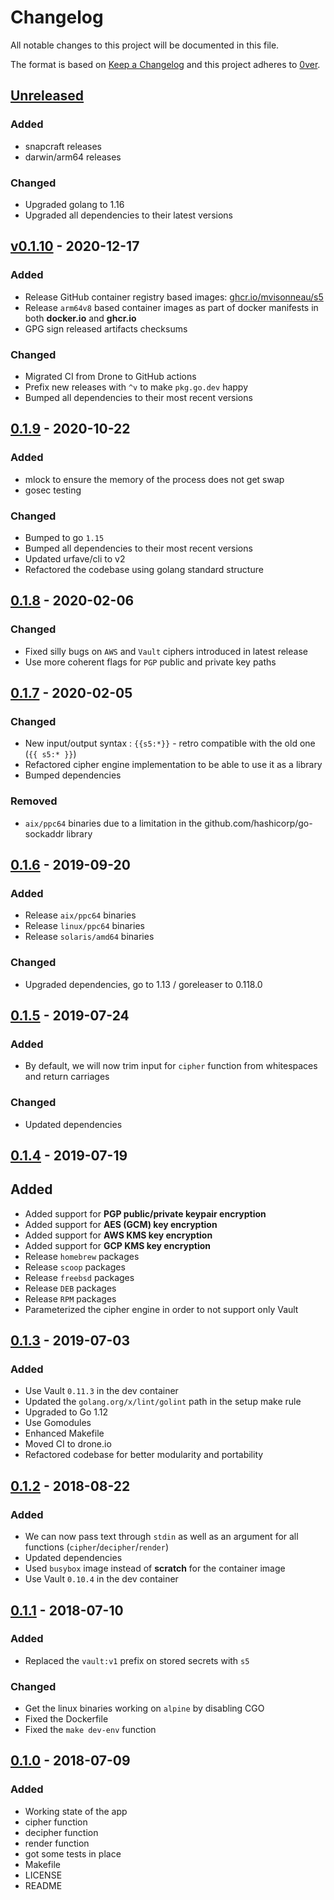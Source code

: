 # Changelog

All notable changes to this project will be documented in this file.

The format is based on [Keep a Changelog](http://keepachangelog.com/en/1.0.0/)
and this project adheres to [0ver](https://0ver.org).

## [Unreleased]

### Added

- snapcraft releases
- darwin/arm64 releases

### Changed

- Upgraded golang to 1.16
- Upgraded all dependencies to their latest versions

## [v0.1.10] - 2020-12-17

### Added

- Release GitHub container registry based images: [ghcr.io/mvisonneau/s5](https://github.com/users/mvisonneau/packages/container/package/s5)
- Release `arm64v8` based container images as part of docker manifests in both **docker.io** and **ghcr.io**
- GPG sign released artifacts checksums

### Changed

- Migrated CI from Drone to GitHub actions
- Prefix new releases with `^v` to make `pkg.go.dev` happy
- Bumped all dependencies to their most recent versions

## [0.1.9] - 2020-10-22

### Added

- mlock to ensure the memory of the process does not get swap
- gosec testing

### Changed

- Bumped to go `1.15`
- Bumped all dependencies to their most recent versions
- Updated urfave/cli to v2
- Refactored the codebase using golang standard structure

## [0.1.8] - 2020-02-06

### Changed

- Fixed silly bugs on `AWS` and `Vault` ciphers introduced in latest release
- Use more coherent flags for `PGP` public and private key paths

## [0.1.7] - 2020-02-05

### Changed

- New input/output syntax : `{{s5:*}}` - retro compatible with the old one (`{{ s5:* }}`)
- Refactored cipher engine implementation to be able to use it as a library
- Bumped dependencies

### Removed

- `aix/ppc64` binaries due to a limitation in the github.com/hashicorp/go-sockaddr library

## [0.1.6] - 2019-09-20

### Added

- Release `aix/ppc64` binaries
- Release `linux/ppc64` binaries
- Release `solaris/amd64` binaries

### Changed

- Upgraded dependencies, go to 1.13 / goreleaser to 0.118.0

## [0.1.5] - 2019-07-24

### Added

- By default, we will now trim input for `cipher` function from whitespaces and return carriages

### Changed

- Updated dependencies

## [0.1.4] - 2019-07-19

## Added

- Added support for **PGP public/private keypair encryption**
- Added support for **AES (GCM) key encryption**
- Added support for **AWS KMS key encryption**
- Added support for **GCP KMS key encryption**
- Release `homebrew` packages
- Release `scoop` packages
- Release `freebsd` packages
- Release `DEB` packages
- Release `RPM` packages
- Parameterized the cipher engine in order to not support only Vault

## [0.1.3] - 2019-07-03

### Added

- Use Vault `0.11.3` in the dev container
- Updated the `golang.org/x/lint/golint` path in the setup make rule
- Upgraded to Go 1.12
- Use Gomodules
- Enhanced Makefile
- Moved CI to drone.io
- Refactored codebase for better modularity and portability

## [0.1.2] - 2018-08-22

### Added

- We can now pass text through `stdin` as well as an argument for all functions (`cipher`/`decipher`/`render`)
- Updated dependencies
- Used `busybox` image instead of **scratch** for the container image
- Use Vault `0.10.4` in the dev container

## [0.1.1] - 2018-07-10

### Added

- Replaced the `vault:v1` prefix on stored secrets with `s5`

### Changed

- Get the linux binaries working on `alpine` by disabling CGO
- Fixed the Dockerfile
- Fixed the `make dev-env` function

## [0.1.0] - 2018-07-09

### Added

- Working state of the app
- cipher function
- decipher function
- render function
- got some tests in place
- Makefile
- LICENSE
- README

[Unreleased]: https://github.com/mvisonneau/s5/compare/v0.1.10...HEAD
[v0.1.10]: https://github.com/mvisonneau/s5/tree/v0.1.10
[0.1.9]: https://github.com/mvisonneau/s5/tree/0.1.9
[0.1.8]: https://github.com/mvisonneau/s5/tree/0.1.8
[0.1.7]: https://github.com/mvisonneau/s5/tree/0.1.7
[0.1.6]: https://github.com/mvisonneau/s5/tree/0.1.6
[0.1.5]: https://github.com/mvisonneau/s5/tree/0.1.5
[0.1.4]: https://github.com/mvisonneau/s5/tree/0.1.4
[0.1.3]: https://github.com/mvisonneau/s5/tree/0.1.3
[0.1.2]: https://github.com/mvisonneau/s5/tree/0.1.2
[0.1.1]: https://github.com/mvisonneau/s5/tree/0.1.1
[0.1.0]: https://github.com/mvisonneau/s5/tree/0.1.0
